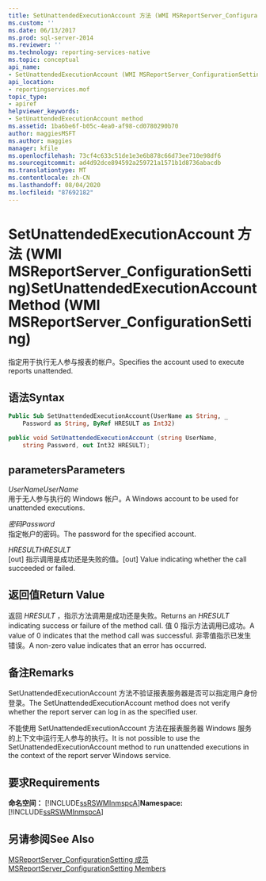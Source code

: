 ```yaml
---
title: SetUnattendedExecutionAccount 方法 (WMI MSReportServer_ConfigurationSetting) | Microsoft Docs
ms.custom: ''
ms.date: 06/13/2017
ms.prod: sql-server-2014
ms.reviewer: ''
ms.technology: reporting-services-native
ms.topic: conceptual
api_name:
- SetUnattendedExecutionAccount (WMI MSReportServer_ConfigurationSetting Class)
api_location:
- reportingservices.mof
topic_type:
- apiref
helpviewer_keywords:
- SetUnattendedExecutionAccount method
ms.assetid: 1ba6be6f-b05c-4ea0-af98-cd0780290b70
author: maggiesMSFT
ms.author: maggies
manager: kfile
ms.openlocfilehash: 73cf4c633c51de1e3e6b878c66d73ee710e98df6
ms.sourcegitcommit: ad4d92dce894592a259721a1571b1d8736abacdb
ms.translationtype: MT
ms.contentlocale: zh-CN
ms.lasthandoff: 08/04/2020
ms.locfileid: "87692182"
---
```

# <a name="setunattendedexecutionaccount-method-wmi-msreportserver_configurationsetting"></a><span data-ttu-id="1c5f1-102">SetUnattendedExecutionAccount 方法 (WMI MSReportServer_ConfigurationSetting)</span><span class="sxs-lookup"><span data-stu-id="1c5f1-102">SetUnattendedExecutionAccount Method (WMI MSReportServer_ConfigurationSetting)</span></span>
  <span data-ttu-id="1c5f1-103">指定用于执行无人参与报表的帐户。</span><span class="sxs-lookup"><span data-stu-id="1c5f1-103">Specifies the account used to execute reports unattended.</span></span>  
  
## <a name="syntax"></a><span data-ttu-id="1c5f1-104">语法</span><span class="sxs-lookup"><span data-stu-id="1c5f1-104">Syntax</span></span>  
  
```vb  
Public Sub SetUnattendedExecutionAccount(UserName as String, _  
    Password as String, ByRef HRESULT as Int32)  
```  
  
```csharp  
public void SetUnattendedExecutionAccount (string UserName,   
    string Password, out Int32 HRESULT);  
```  
  
## <a name="parameters"></a><span data-ttu-id="1c5f1-105">parameters</span><span class="sxs-lookup"><span data-stu-id="1c5f1-105">Parameters</span></span>  
 <span data-ttu-id="1c5f1-106">*UserName*</span><span class="sxs-lookup"><span data-stu-id="1c5f1-106">*UserName*</span></span>  
 <span data-ttu-id="1c5f1-107">用于无人参与执行的 Windows 帐户。</span><span class="sxs-lookup"><span data-stu-id="1c5f1-107">A Windows account to be used for unattended executions.</span></span>  
  
 <span data-ttu-id="1c5f1-108">*密码*</span><span class="sxs-lookup"><span data-stu-id="1c5f1-108">*Password*</span></span>  
 <span data-ttu-id="1c5f1-109">指定帐户的密码。</span><span class="sxs-lookup"><span data-stu-id="1c5f1-109">The password for the specified account.</span></span>  
  
 <span data-ttu-id="1c5f1-110">*HRESULT*</span><span class="sxs-lookup"><span data-stu-id="1c5f1-110">*HRESULT*</span></span>  
 <span data-ttu-id="1c5f1-111">[out] 指示调用是成功还是失败的值。</span><span class="sxs-lookup"><span data-stu-id="1c5f1-111">[out] Value indicating whether the call succeeded or failed.</span></span>  
  
## <a name="return-value"></a><span data-ttu-id="1c5f1-112">返回值</span><span class="sxs-lookup"><span data-stu-id="1c5f1-112">Return Value</span></span>  
 <span data-ttu-id="1c5f1-113">返回 *HRESULT* ，指示方法调用是成功还是失败。</span><span class="sxs-lookup"><span data-stu-id="1c5f1-113">Returns an *HRESULT* indicating success or failure of the method call.</span></span> <span data-ttu-id="1c5f1-114">值 0 指示方法调用已成功。</span><span class="sxs-lookup"><span data-stu-id="1c5f1-114">A value of 0 indicates that the method call was successful.</span></span> <span data-ttu-id="1c5f1-115">非零值指示已发生错误。</span><span class="sxs-lookup"><span data-stu-id="1c5f1-115">A non-zero value indicates that an error has occurred.</span></span>  
  
## <a name="remarks"></a><span data-ttu-id="1c5f1-116">备注</span><span class="sxs-lookup"><span data-stu-id="1c5f1-116">Remarks</span></span>  
 <span data-ttu-id="1c5f1-117">SetUnattendedExecutionAccount 方法不验证报表服务器是否可以指定用户身份登录。</span><span class="sxs-lookup"><span data-stu-id="1c5f1-117">The SetUnattendedExecutionAccount method does not verify whether the report server can log in as the specified user.</span></span>  
  
 <span data-ttu-id="1c5f1-118">不能使用 SetUnattendedExecutionAccount 方法在报表服务器 Windows 服务的上下文中运行无人参与的执行。</span><span class="sxs-lookup"><span data-stu-id="1c5f1-118">It is not possible to use the SetUnattendedExecutionAccount method to run unattended executions in the context of the report server Windows service.</span></span>  
  
## <a name="requirements"></a><span data-ttu-id="1c5f1-119">要求</span><span class="sxs-lookup"><span data-stu-id="1c5f1-119">Requirements</span></span>  
 <span data-ttu-id="1c5f1-120">**命名空间：** [!INCLUDE[ssRSWMInmspcA](../../includes/ssrswminmspca-md.md)]</span><span class="sxs-lookup"><span data-stu-id="1c5f1-120">**Namespace:** [!INCLUDE[ssRSWMInmspcA](../../includes/ssrswminmspca-md.md)]</span></span>  
  
## <a name="see-also"></a><span data-ttu-id="1c5f1-121">另请参阅</span><span class="sxs-lookup"><span data-stu-id="1c5f1-121">See Also</span></span>  
 [<span data-ttu-id="1c5f1-122">MSReportServer_ConfigurationSetting 成员</span><span class="sxs-lookup"><span data-stu-id="1c5f1-122">MSReportServer_ConfigurationSetting Members</span></span>](msreportserver-configurationsetting-members.md)  
  
  
